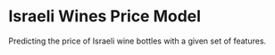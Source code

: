 # Israeli Wines Price Model
Predicting the price of Israeli wine bottles with a given set of features.




